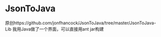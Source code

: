 # JsonToJava
原创https://github.com/jonfhancock/JsonToJava/tree/master/JsonToJava-Lib
我用Java做了一个界面，可以直接用ant jar构建
